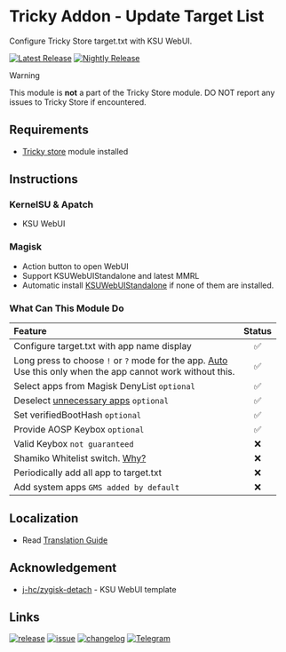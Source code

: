 # Tricky Addon - Update Target List
Configure Tricky Store target.txt with KSU WebUI.

[![Latest Release](https://img.shields.io/github/v/release/KOWX712/Tricky-Addon-Update-Target-List?label=Release&logo=github)](https://github.com/KOWX712/Tricky-Addon-Update-Target-List/releases/latest)
[![Nightly Release](https://custom-icon-badges.demolab.com/badge/Nightly-canary_build-640064?logo=nightly-logo)](https://nightly.link/KOWX712/Tricky-Addon-Update-Target-List/workflows/build/main?status=completed)

> [!WARNING]
> This module is **not** a part of the Tricky Store module. DO NOT report any issues to Tricky Store if encountered.

## Requirements
- [Tricky store](https://github.com/5ec1cff/TrickyStore) module installed

## Instructions
### KernelSU & Apatch
- KSU WebUI

### Magisk
- Action button to open WebUI
- Support KSUWebUIStandalone and latest MMRL
- Automatic install [KSUWebUIStandalone](https://github.com/5ec1cff/KsuWebUIStandalone) if none of them are installed.

### What Can This Module Do
| Feature | Status |
|:---|:---:|
| Configure target.txt with app name display | ✅ |
| Long press to choose `!` or `?` mode for the app. [Auto](https://github.com/5ec1cff/TrickyStore/releases/tag/1.1.0)<br>Use this only  when the app cannot work without this. | ✅ |
| Select apps from Magisk DenyList `optional` | ✅ |
| Deselect [unnecessary apps](https://github.com/KOWX712/Tricky-Addon-Update-Target-List/blob/main/more-excldue.json) `optional` | ✅ |
| Set verifiedBootHash `optional` | ✅ |
| Provide AOSP Keybox `optional` | ✅ |
| Valid Keybox `not guaranteed` | ❌ |
| Shamiko Whitelist switch. [Why?](https://github.com/rushizgithub/shamiko?tab=readme-ov-file#whitelist) | ❌ |
| Periodically add all app to target.txt | ❌ |
| Add system apps `GMS added by default` | ❌ |

## Localization
- Read [Translation Guide](https://github.com/KOWX712/Tricky-Addon-Update-Target-List/blob/main/module/webui/locales/A-translate.md)

## Acknowledgement
- [j-hc/zygisk-detach](https://github.com/j-hc/zygisk-detach) - KSU WebUI template

## Links
[![release](https://custom-icon-badges.demolab.com/badge/-Download-F25278?style=for-the-badge&logo=download&logoColor=white)](https://github.com/KOWX712/Tricky-Addon-Update-Target-List/releases)
[![issue](https://custom-icon-badges.demolab.com/badge/-Open%20Issue-palegreen?style=for-the-badge&logoColor=black&logo=issue-opened)](https://github.com/KOWX712/Tricky-Addon-Update-Target-List/issues)
[![changelog](https://custom-icon-badges.demolab.com/badge/-Update%20History-orange?style=for-the-badge&logo=history&logoColor=white)](https://github.com/KOWX712/Tricky-Addon-Update-Target-List/blob/main/changelog.md)
[![Telegram](https://custom-icon-badges.demolab.com/badge/-KOW's%20little%20world-blue?style=for-the-badge&logo=telegram&logoColor=white)](https://t.me/kowchannel)
